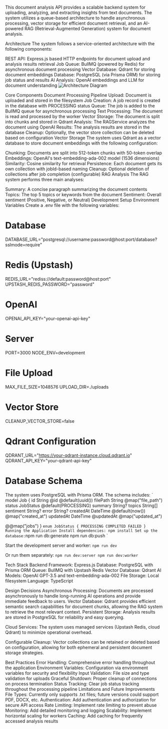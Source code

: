 This document analysis API provides a scalable backend system for uploading, analyzing, and extracting insights from text documents. The system utilizes a queue-based architecture to handle asynchronous processing, vector storage for efficient document retrieval, and an AI-powered RAG (Retrieval-Augmented Generation) system for document analysis.

Architecture
The system follows a service-oriented architecture with the following components:

REST API: Express.js based HTTP endpoints for document upload and analysis results retrieval
Job Queue: BullMQ (powered by Redis) for asynchronous document processing
Vector Database: Qdrant for storing document embeddings
Database: PostgreSQL (via Prisma ORM) for storing job status and results
AI Analysis: OpenAI embeddings and LLM for document understanding
<img alt="Architecture Diagram" src="https://mermaid.ink/img/pako:eNqNkl9rgzAUxb_KJU-DQbW2VctgD2VsG-wr9KGYm2rAJpGkldX57Wd0tKxjT-ElOeee-_eK5mUuMI7AUdiwAsvdOS-Elm8sXmKrxJvOs9Znc0lSkoGpy5asJj-fds6HdIQPaQe5GE_kemj74BxqQbaoWMFS2Bf1aC_1JkpEpMFfR2LDfHKx2ZXVzlGb_fYoO0K2rNCQoLQbKGoq0dGK2yZo60UVdSgspRmUCTQl6OPmBv8dijRWX5g4aDruXyJO07nluu7C9xfhrL5kwfnCm_nB6TvXzhOtg9IkrN0du13XtqzVrOKgma5gsRc-ZU3iV7dJTbVQKVvDM46k5BiGFoZV58DKlO29fKf2IBg4FLSKWlBcBdQYqmNhMznb91WDwIJPDC4MjnBEPVcDRzRQxLEr98_BQG1iiYxXpeJ4Q9-PfU9_vz-5huY?type=png">


Core Components
Document Processing Pipeline
Upload: Document is uploaded and stored in the filesystem
Job Creation: A job record is created in the database with PROCESSING status
Queue: The job is added to the BullMQ queue for asynchronous processing
Text Processing: The document is read and processed by the worker
Vector Storage: The document is split into chunks and stored in Qdrant
Analysis: The RAGService analyzes the document using OpenAI
Results: The analysis results are stored in the database
Cleanup: Optionally, the vector store collection can be deleted based on configuration
Vector Storage
The system uses Qdrant as a vector database to store document embeddings with the following configuration:

Chunking: Documents are split into 512-token chunks with 50-token overlap
Embeddings: OpenAI's text-embedding-ada-002 model (1536 dimensions)
Similarity: Cosine similarity for retrieval
Persistence: Each document gets its own collection with jobId-based naming
Cleanup: Optional deletion of collections after job completion (configurable)
RAG Analysis
The RAG system performs three main analyses:

Summary: A concise paragraph summarizing the document contents
Topics: The top 5 topics or keywords from the document
Sentiment: Overall sentiment (Positive, Negative, or Neutral)
Development Setup
Environment Variables
Create a .env file with the following variables:

# Database
DATABASE_URL="postgresql://username:password@host:port/database?sslmode=require"

# Redis (Upstash)
REDIS_URL="rediss://default:password@host:port"
UPSTASH_REDIS_PASSWORD="password"

# OpenAI
OPENAI_API_KEY="your-openai-api-key"

# Server
PORT=3000
NODE_ENV=development

# File Upload
MAX_FILE_SIZE=1048576
UPLOAD_DIR=./uploads

# Vector Store
CLEANUP_VECTOR_STORE=false

# Qdrant Configuration
QDRANT_URL="https://your-qdrant-instance.cloud.qdrant.io"
QDRANT_API_KEY="your-qdrant-api-key"

# Database Schema
The system uses PostgreSQL with Prisma ORM. The schema includes: ` model Job { id String @id @default(uuid()) filePath String @map("file_path") status JobStatus @default(PROCESSING) summary String? topics String[] sentiment String? error String? createdAt DateTime @default(now()) @map("created_at") updatedAt DateTime @updatedAt @map("updated_at")

@@map("jobs") } ` enum JobStatus { PROCESSING COMPLETED FAILED }
Running the Application
Install dependencies:
npm install
Set up the database:
`npm run db:generate
npm run db:push `

Start the development server and worker:
`npm run dev`

Or run them separately:
`npm run dev:server
npm run dev:worker`

Tech Stack
Backend Framework: Express.js
Database: PostgreSQL with Prisma ORM
Queue: BullMQ with Upstash Redis
Vector Database: Qdrant
AI Models: OpenAI GPT-3.5 and text-embedding-ada-002
File Storage: Local filesystem
Language: TypeScript

Design Decisions
Asynchronous Processing: Documents are processed asynchronously to handle long-running AI operations and provide immediate feedback to users.
Vector Database: Qdrant provides efficient semantic search capabilities for document chunks, allowing the RAG system to retrieve the most relevant context.
Persistent Storage: Analysis results are stored in PostgreSQL for reliability and easy querying.

Cloud Services: The system uses managed services (Upstash Redis, cloud Qdrant) to minimize operational overhead.

Configurable Cleanup: Vector collections can be retained or deleted based on configuration, allowing for both ephemeral and persistent document storage strategies.

Best Practices
Error Handling: Comprehensive error handling throughout the application
Environment Variables: Configuration via environment variables for security and flexibility
Input Validation: File size and type validation for uploads
Graceful Shutdown: Proper cleanup of connections on process termination
Status Tracking: Clear job status tracking throughout the processing pipeline
Limitations and Future Improvements
File Types: Currently only supports .txt files; future versions could support PDF, DOCX, etc.
Authentication: Add authentication and authorization for secure API access
Rate Limiting: Implement rate limiting to prevent abuse
Monitoring: Add detailed monitoring and logging
Scalability: Implement horizontal scaling for workers
Caching: Add caching for frequently accessed analysis results
